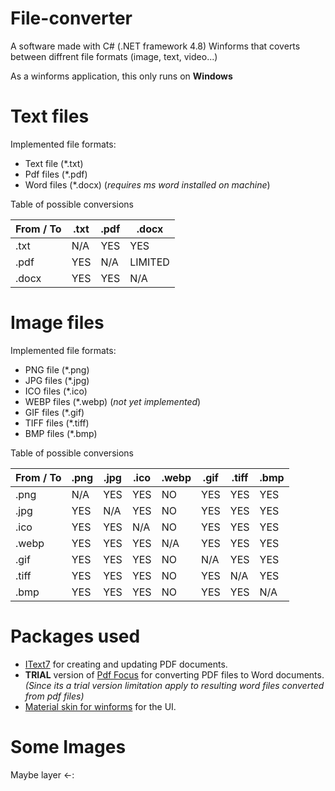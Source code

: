 # File-converter

A software made with C# (.NET framework 4.8) Winforms that coverts between diffrent file formats (image, text, video...)

As a winforms application, this only runs on **Windows** 
# Text files

Implemented file formats:
- Text file (*.txt)
- Pdf files (*.pdf)
- Word files (*.docx) (_requires ms word installed on machine_)

Table of possible conversions

|  From / To | .txt | .pdf | .docx |
| ------------- | ------------- | ------------- | ------------- |
| .txt  | N/A |  YES | YES  |
| .pdf  | YES | N/A |  LIMITED |
| .docx | YES | YES | N/A  |


# Image files

Implemented file formats:
- PNG file (*.png)
- JPG files (*.jpg)
- ICO files (*.ico) 
- WEBP files (*.webp) (_not yet implemented_)
- GIF files (*.gif)
- TIFF files (*.tiff)
- BMP files (*.bmp)

Table of possible conversions

|  From / To | .png | .jpg | .ico | .webp| .gif | .tiff| .bmp |
| ---------- | ---- | ---- | ---- | ---- | ---- | ---- | ---- |
| .png       | N/A  | YES  | YES  | NO   | YES  | YES  | YES  |
| .jpg       | YES  | N/A  | YES  | NO   | YES  | YES  | YES  |
| .ico       | YES  | YES  | N/A  | NO   | YES  | YES  | YES  |
| .webp      | YES  | YES  | YES  | N/A  | YES  | YES  | YES  |
| .gif       | YES  | YES  | YES  | NO   | N/A  | YES  | YES  |
| .tiff      | YES  | YES  | YES  | NO   | YES  | N/A  | YES  |
| .bmp       | YES  | YES  | YES  | NO   | YES  | YES  | N/A  |

# Packages used
- [IText7](https://github.com/itext/itext7-dotnet) for creating and updating PDF documents.
- **TRIAL** version of [Pdf Focus](https://www.sautinsoft.com/products/pdf-focus/order.php) for converting PDF files to Word documents. _(Since its a trial version limitation apply to resulting word files converted from pdf files)_
- [Material skin for winforms](https://github.com/leocb/MaterialSkin) for the UI.

# Some Images
Maybe layer <-:

